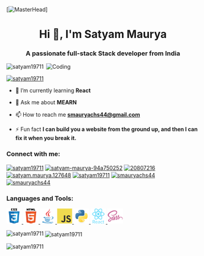 [![MasterHead](https://camo.githubusercontent.com/1f034ebfc52e5fdcc097e7b3c6c9100e1fd606f5a99af8ea35f1d3a936bbfdfa/687474703a2f2f7777772e7072616d756b686469676974616c2e636f6d2f77702d636f6e74656e742f75706c6f6164732f323031382f30372f4e65772d504e432d416e696d617465642d42616e6e6572732e676966)]
<h1 align="center">Hi 👋, I'm Satyam Maurya</h1>
<h3 align="center">A passionate full-stack Stack developer from India</h3>
<img align="right" alt="Coding" width="400" scr="https://cdn.dribbble.com/users/2131993/screenshots/4948736/thoughtworks-gif_dribbble.gif">

<p align="left"> <img src="https://komarev.com/ghpvc/?username=satyam19711&label=Profile%20views&color=0e75b6&style=flat" alt="satyam19711" /> </p>

<p align="left"> <a href="https://twitter.com/satyam19711" target="blank"><img src="https://img.shields.io/twitter/follow/satyam19711?logo=twitter&style=for-the-badge" alt="satyam19711" /></a> </p>

- 🌱 I’m currently learning **React**

- 💬 Ask me about **MEARN**

- 📫 How to reach me **smauryachs44@gmail.com**

- ⚡ Fun fact **I can build you a website from the ground up, and then I can fix it when you break it.**

<h3 align="left">Connect with me:</h3>
<p align="left">
<a href="https://twitter.com/satyam19711" target="blank"><img align="center" src="https://raw.githubusercontent.com/rahuldkjain/github-profile-readme-generator/master/src/images/icons/Social/twitter.svg" alt="satyam19711" height="30" width="40" /></a>
<a href="https://linkedin.com/in/satyam-maurya-94a750252" target="blank"><img align="center" src="https://raw.githubusercontent.com/rahuldkjain/github-profile-readme-generator/master/src/images/icons/Social/linked-in-alt.svg" alt="satyam-maurya-94a750252" height="30" width="40" /></a>
<a href="https://stackoverflow.com/users/20807216" target="blank"><img align="center" src="https://raw.githubusercontent.com/rahuldkjain/github-profile-readme-generator/master/src/images/icons/Social/stack-overflow.svg" alt="20807216" height="30" width="40" /></a>
<a href="https://fb.com/satyam.maurya.127648" target="blank"><img align="center" src="https://raw.githubusercontent.com/rahuldkjain/github-profile-readme-generator/master/src/images/icons/Social/facebook.svg" alt="satyam.maurya.127648" height="30" width="40" /></a>
<a href="https://instagram.com/satyam19711" target="blank"><img align="center" src="https://raw.githubusercontent.com/rahuldkjain/github-profile-readme-generator/master/src/images/icons/Social/instagram.svg" alt="satyam19711" height="30" width="40" /></a>
<a href="https://www.hackerrank.com/smauryachs44" target="blank"><img align="center" src="https://raw.githubusercontent.com/rahuldkjain/github-profile-readme-generator/master/src/images/icons/Social/hackerrank.svg" alt="smauryachs44" height="30" width="40" /></a>
<a href="https://www.leetcode.com/smauryachs44" target="blank"><img align="center" src="https://raw.githubusercontent.com/rahuldkjain/github-profile-readme-generator/master/src/images/icons/Social/leet-code.svg" alt="smauryachs44" height="30" width="40" /></a>
</p>

<h3 align="left">Languages and Tools:</h3>
<p align="left"> <a href="https://www.w3schools.com/css/" target="_blank" rel="noreferrer"> <img src="https://raw.githubusercontent.com/devicons/devicon/master/icons/css3/css3-original-wordmark.svg" alt="css3" width="40" height="40"/> </a> <a href="https://www.w3.org/html/" target="_blank" rel="noreferrer"> <img src="https://raw.githubusercontent.com/devicons/devicon/master/icons/html5/html5-original-wordmark.svg" alt="html5" width="40" height="40"/> </a> <a href="https://www.java.com" target="_blank" rel="noreferrer"> <img src="https://raw.githubusercontent.com/devicons/devicon/master/icons/java/java-original.svg" alt="java" width="40" height="40"/> </a> <a href="https://developer.mozilla.org/en-US/docs/Web/JavaScript" target="_blank" rel="noreferrer"> <img src="https://raw.githubusercontent.com/devicons/devicon/master/icons/javascript/javascript-original.svg" alt="javascript" width="40" height="40"/> </a> <a href="https://www.python.org" target="_blank" rel="noreferrer"> <img src="https://raw.githubusercontent.com/devicons/devicon/master/icons/python/python-original.svg" alt="python" width="40" height="40"/> </a> <a href="https://reactjs.org/" target="_blank" rel="noreferrer"> <img src="https://raw.githubusercontent.com/devicons/devicon/master/icons/react/react-original-wordmark.svg" alt="react" width="40" height="40"/> </a> <a href="https://sass-lang.com" target="_blank" rel="noreferrer"> <img src="https://raw.githubusercontent.com/devicons/devicon/master/icons/sass/sass-original.svg" alt="sass" width="40" height="40"/> </a> </p>

<p><img align="left" src="https://github-readme-stats.vercel.app/api/top-langs?username=satyam19711&show_icons=true&locale=en&layout=compact" alt="satyam19711" /></p>

<p>&nbsp;<img align="center" src="https://github-readme-stats.vercel.app/api?username=satyam19711&show_icons=true&locale=en" alt="satyam19711" /></p>

<p><img align="center" src="https://github-readme-streak-stats.herokuapp.com/?user=satyam19711&" alt="satyam19711" /></p>
